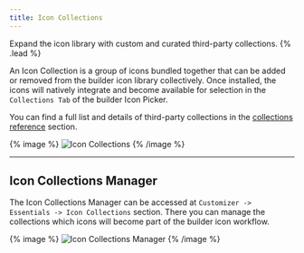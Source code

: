 ```yaml
---
title: Icon Collections
---
```


Expand the icon library with custom and curated third-party collections. {% .lead %}

An Icon Collection is a group of icons bundled together that can be added or removed from the builder icon library collectively. Once installed, the icons will natively integrate and become available for selection in the `Collections Tab` of the builder Icon Picker.

You can find a full list and details of third-party collections in the [collections reference](collections) section.

{% image %}
![Icon Collections](/next/assets/ytp/icons/icon-collections.webp)
{% /image %}

---

## Icon Collections Manager

The Icon Collections Manager can be accessed at `Customizer -> Essentials -> Icon Collections` section. There you can manage the collections which icons will become part of the builder icon workflow.

{% image %}
![Icon Collections Manager](/next/assets/ytp/icon-collections-manager.gif)
{% /image %}
